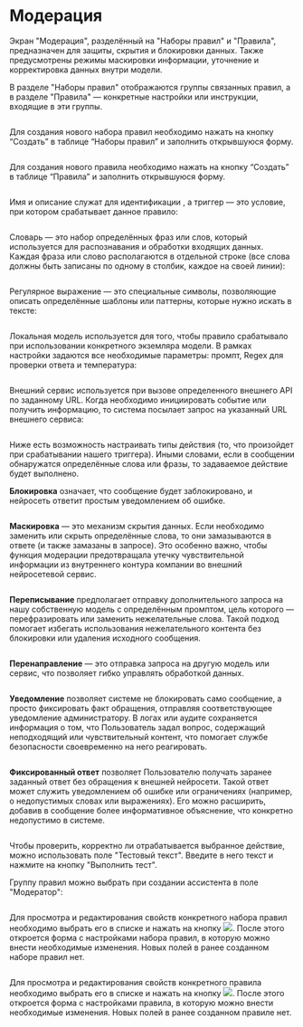 # Модерация

Экран "Модерация", разделённый на "Наборы правил" и "Правила", предназначен для защиты, скрытия и блокировки данных. Также предусмотрены режимы маскировки информации, уточнение и корректировка данных внутри модели.&#x20;

В разделе "Наборы правил" отображаются группы связанных правил, а в разделе "Правила" — конкретные настройки или инструкции, входящие в эти группы.

<figure><img src="../../.gitbook/assets/изображение (6).png" alt=""><figcaption></figcaption></figure>

Для создания нового набора правил необходимо нажать на кнопку “Создать” в таблице “Наборы правил” и заполнить открывшуюся форму.&#x20;

<figure><img src="../../.gitbook/assets/изображение (3) (1).png" alt=""><figcaption></figcaption></figure>

Для создания нового правила необходимо нажать на кнопку “Создать” в таблице “Правила” и заполнить открывшуюся форму.&#x20;

<figure><img src="../../.gitbook/assets/изображение (4) (1).png" alt=""><figcaption></figcaption></figure>

Имя и описание служат для идентификации , а триггер — это условие, при котором срабатывает данное правило:

<figure><img src="../../.gitbook/assets/изображение (307).png" alt=""><figcaption></figcaption></figure>

Словарь — это набор определённых фраз или слов, который используется для распознавания и обработки входящих данных. Каждая фраза или слово располагаются в отдельной строке (все слова должны быть записаны по одному в столбик, каждое на своей линии):

<figure><img src="../../.gitbook/assets/изображение (308).png" alt=""><figcaption></figcaption></figure>

Регулярное выражение — это специальные символы, позволяющие описать определённые шаблоны или паттерны, которые нужно искать в тексте:

<figure><img src="../../.gitbook/assets/изображение (309).png" alt=""><figcaption></figcaption></figure>

Локальная модель используется для того, чтобы правило срабатывало при использовании конкретного экземляра модели. В рамках настройки задаются все необходимые параметры: промпт, Regex для проверки ответа и температура:

<figure><img src="../../.gitbook/assets/изображение (310).png" alt=""><figcaption></figcaption></figure>

Внешний сервис используется при вызове определенного внешнего API по заданному URL. Когда необходимо инициировать событие или получить информацию, то система посылает запрос на указанный URL внешнего сервиса:

<figure><img src="../../.gitbook/assets/изображение (311).png" alt=""><figcaption></figcaption></figure>

Ниже есть возможность настраивать типы действия (то, что произойдет при срабатывании нашего триггера). Иными словами, если в сообщении обнаружатся определённые слова или фразы, то задаваемое действие будет выполнено.

**Блокировка** означает, что сообщение будет заблокировано, и нейросеть ответит простым уведомлением об ошибке.&#x20;

<figure><img src="../../.gitbook/assets/изображение (312).png" alt=""><figcaption></figcaption></figure>

**Маскировка** — это механизм скрытия данных. Если необходимо заменить или скрыть определённые слова, то они замазываются в ответе (и также замазаны в запросе). Это особенно важно, чтобы функция модерации предотвращала утечку чувствительной информации из внутреннего контура компании во внешний нейросетевой сервис.

<figure><img src="../../.gitbook/assets/изображение (313).png" alt=""><figcaption></figcaption></figure>

**Переписывание** предполагает отправку дополнительного запроса на нашу собственную модель с определённым промптом, цель которого — перефразировать или заменить нежелательные слова. Такой подход помогает избегать использования нежелательного контента без блокировки или удаления исходного сообщения.

<figure><img src="../../.gitbook/assets/изображение (314).png" alt=""><figcaption></figcaption></figure>

**Перенаправление** — это отправка запроса на другую модель или сервис, что позволяет гибко управлять обработкой данных.

<figure><img src="../../.gitbook/assets/изображение (315).png" alt=""><figcaption></figcaption></figure>

**Уведомление** позволяет системе не блокировать само сообщение, а просто фиксировать факт обращения, отправляя соответствующее уведомление администратору. В логах или аудите сохраняется информация о том, что Пользователь задал вопрос, содержащий неподходящий или чувствительный контент, что помогает службе безопасности своевременно на него реагировать.

<figure><img src="../../.gitbook/assets/изображение (316).png" alt=""><figcaption></figcaption></figure>

**Фиксированный ответ** позволяет Пользователю получать заранее заданный ответ без обращения к внешней нейросети. Такой ответ может служить уведомлением об ошибке или ограничениях (например, о недопустимых словах или выражениях). Его можно расширить, добавив в сообщение более информативное объяснение, что конкретно недопустимо в системе.

<figure><img src="../../.gitbook/assets/изображение (317).png" alt=""><figcaption></figcaption></figure>

Чтобы проверить, корректно ли отрабатывается выбранное действие, можно использовать поле "Тестовый текст". Введите в него текст и нажмите на кнопку "Выполнить тест".

Группу правил можно выбрать при создании ассистента в поле "Модератор":

<figure><img src="../../.gitbook/assets/изображение (318).png" alt=""><figcaption></figcaption></figure>

Для просмотра и редактирования свойств конкретного набора правил необходимо выбрать его в списке и нажать на кнопку ![](<../../.gitbook/assets/изображение (303).png>). После этого откроется форма с настройками набора правил, в которую можно внести необходимые изменения. Новых полей в ранее созданном наборе правил нет.

<figure><img src="../../.gitbook/assets/изображение (5) (1).png" alt=""><figcaption></figcaption></figure>

Для просмотра и редактирования свойств конкретного правила необходимо выбрать его в списке и нажать на кнопку ![](<../../.gitbook/assets/изображение (303).png>). После этого откроется форма с настройками правила, в которую можно внести необходимые изменения. Новых полей в ранее созданном правиле нет.

<figure><img src="../../.gitbook/assets/2025-08-06_22-55-48.png" alt=""><figcaption></figcaption></figure>

<figure><img src="../../.gitbook/assets/изображение (8).png" alt=""><figcaption></figcaption></figure>
